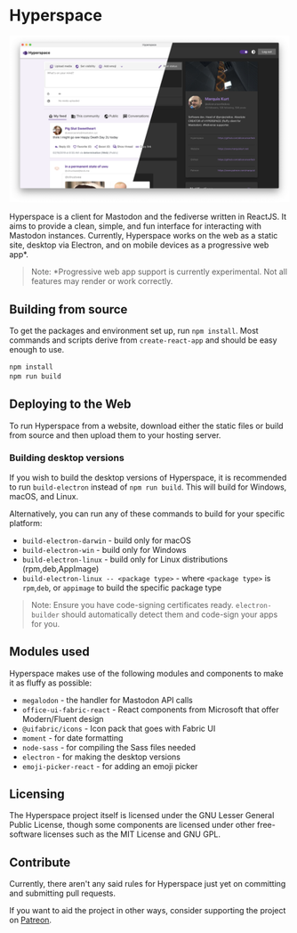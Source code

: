 # Hyperspace

![Hyperspace screenshot](screenshot.png)

Hyperspace is a client for Mastodon and the fediverse written in ReactJS. It aims to provide a clean, simple, and fun interface for interacting with Mastodon instances. Currently, Hyperspace works on the web as a static site, desktop via Electron, and on mobile devices as a progressive web app*.

> Note: *Progressive web app support is currently experimental. Not all features may render or work correctly.

## Building from source

To get the packages and environment set up, run `npm install`. Most commands and scripts derive from `create-react-app` and should be easy enough to use.

```bash
npm install
npm run build
```

## Deploying to the Web

To run Hyperspace from a website, download either the static files or build from source and then upload them to your hosting server.

### Building desktop versions

If you wish to build the desktop versions of Hyperspace, it is recommended to run `build-electron` instead of `npm run build`. This will build for Windows, macOS, and Linux.

Alternatively, you can run any of these commands to build for your specific platform:

- `build-electron-darwin` - build only for macOS
- `build-electron-win` - build only for Windows
- `build-electron-linux` - build only for Linux distributions (rpm,deb,AppImage)
- `build-electron-linux -- <package type>` - where `<package type>` is `rpm`,`deb`, or `appimage` to build the specific package type

> Note: Ensure you have code-signing certificates ready. `electron-builder` should automatically detect them and code-sign your apps for you.

## Modules used

Hyperspace makes use of the following modules and components to make it as fluffy as possible:

- `megalodon` - the handler for Mastodon API calls
- `office-ui-fabric-react` - React components from Microsoft that offer Modern/Fluent design
- `@uifabric/icons` - Icon pack that goes with Fabric UI
- `moment` - for date formatting
- `node-sass` - for compiling the Sass files needed
- `electron` - for making the desktop versions
- `emoji-picker-react` - for adding an emoji picker

## Licensing

The Hyperspace project itself is licensed under the GNU Lesser General Public License, though some components are licensed under other free-software licenses such as the MIT License and GNU GPL.

## Contribute

Currently, there aren't any said rules for Hyperspace just yet on committing and submitting pull requests.

If you want to aid the project in other ways, consider supporting the project on [Patreon](https://patreon.com/marquiskurt).